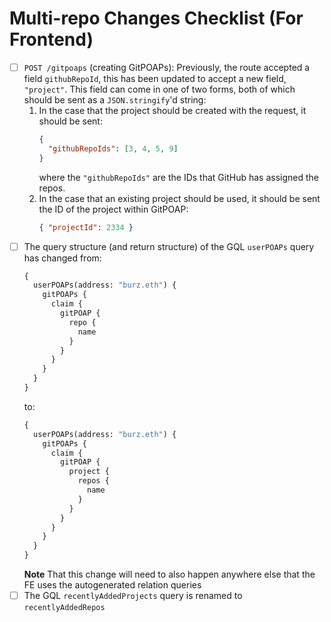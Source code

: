 # Multi-repo Changes Checklist (For Frontend)

- [ ] `POST /gitpoaps` (creating GitPOAPs): Previously, the route accepted a field `githubRepoId`, this has been updated to accept a new field, `"project"`. This field can come in one of two forms, both of which should be sent as a `JSON.stringify`'d string:
  1. In the case that the project should be created with the request, it should be sent:
     ```json
     {
       "githubRepoIds": [3, 4, 5, 9]
     }
     ```
     where the `"githubRepoIds"` are the IDs that GitHub has assigned the repos.
  2. In the case that an existing project should be used, it should be sent the ID of the project within GitPOAP:
     ```json
     { "projectId": 2334 }
     ```
- [ ] The query structure (and return structure) of the GQL `userPOAPs` query has changed from:
  ```graphql
  {
    userPOAPs(address: "burz.eth") {
      gitPOAPs {
        claim {
          gitPOAP {
            repo {
              name
            }
          }
        }
      }
    }
  }
  ```
  to:
  ```graphql
  {
    userPOAPs(address: "burz.eth") {
      gitPOAPs {
        claim {
          gitPOAP {
            project {
              repos {
                name
              }
            }
          }
        }
      }
    }
  }
  ```
  **Note** That this change will need to also happen anywhere else that the FE uses the autogenerated relation queries
- [ ] The GQL `recentlyAddedProjects` query is renamed to `recentlyAddedRepos`
